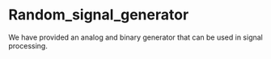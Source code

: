 # Random_signal_generator


We have provided an analog and binary generator that can be used in signal processing.
